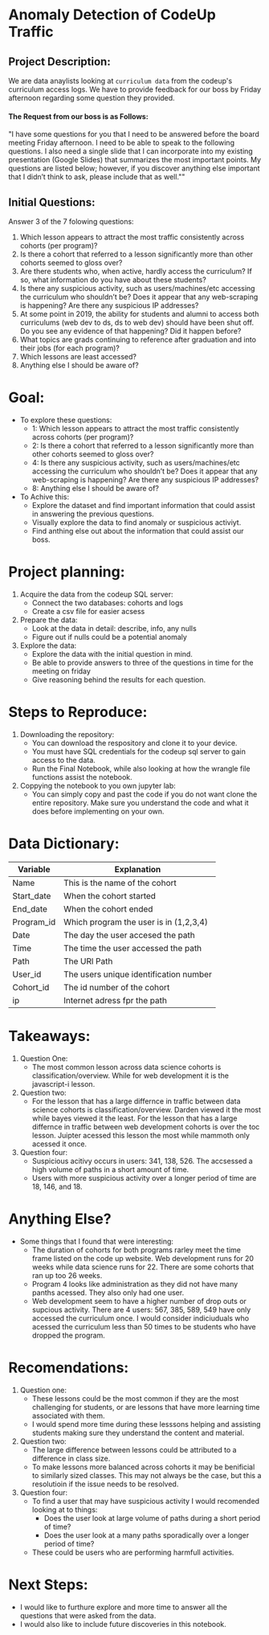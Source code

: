# Anomaly Detection of CodeUp Traffic

## Project Description: 
We are data anaylists looking at `curriculum data` from the codeup's curriculum access logs. We have to provide feedback for our boss by Friday afternoon regarding some question they provided.


#### The Request from our boss is as Follows: 
"I have some questions for you that I need to be answered before the board meeting Friday afternoon. I need to be able to speak to the following questions. I also need a single slide that I can incorporate into my existing presentation (Google Slides) that summarizes the most important points. My questions are listed below; however, if you discover anything else important that I didn’t think to ask, please include that as well.""

## Initial Questions: 
Answer 3 of the 7 folowing questions: 
1. Which lesson appears to attract the most traffic consistently across cohorts (per program)?
2. Is there a cohort that referred to a lesson significantly more than other cohorts seemed to gloss over?
3. Are there students who, when active, hardly access the curriculum? If so, what information do you have about these students?
4. Is there any suspicious activity, such as users/machines/etc accessing the curriculum who shouldn’t be? Does it appear that any web-scraping is happening? Are there any suspicious IP addresses?
5. At some point in 2019, the ability for students and alumni to access both curriculums (web dev to ds, ds to web dev) should have been shut off. Do you see any evidence of that happening? Did it happen before?
6. What topics are grads continuing to reference after graduation and into their jobs (for each program)?
7. Which lessons are least accessed? <br>
8. Anything else I should be aware of?

# Goal: 
- To explore these questions: 
    - 1: Which lesson appears to attract the most traffic consistently across cohorts (per program)?
    - 2: Is there a cohort that referred to a lesson significantly more than other cohorts seemed to gloss over?
    - 4: Is there any suspicious activity, such as users/machines/etc accessing the curriculum who shouldn’t be? Does it appear that any web-scraping is happening? Are there any suspicious IP addresses?
    - 8: Anything else I should be aware of?
- To Achive this:
    - Explore the dataset and find important information that could assist in answering the previous questions. 
    - Visually explore the data to find anomaly or suspicious activiyt. 
    - Find anthing else out about the information that could assist our boss.
    
# Project planning: 
1. Acquire the data from the codeup SQL server: 
    - Connect the two databases: cohorts and logs
    - Create a csv file for easier acsess
2. Prepare the data:
    - Look at the data in detail: describe, info, any nulls
    - Figure out if nulls could be a potential anomaly
3. Explore the data: 
    - Explore the data with the initial question in mind. 
    - Be able to provide answers to three of the questions in time for the meeting on friday
    - Give reasoning behind the results for each question.

# Steps to Reproduce: 
1. Downloading the repository: 
    - You can download the respository and clone it to your device. 
    - You must have SQL credentials for the codeup sql server to gain access to the data. 
    - Run the Final Notebook, while also looking at how the wrangle file functions assist the notebook. 
2. Coppying the notebook to you own jupyter lab:
    - You can simply copy and past the code if you do not want clone the entire repository. Make sure you understand the code and what it does before implementing on your own. 


# Data Dictionary: 
| **Variable** | **Explanation** | 
|--------------|-----------------|
| Name | This is the name of the cohort |
| Start_date | When the cohort started |
| End_date | When the cohort ended | 
| Program_id | Which program the user is in (1,2,3,4)|
| Date | The day the user accesed the path |
| Time | The time the user accessed the path |
| Path | The URl Path  |
| User_id | The users unique identification number |
| Cohort_id | The id number of the cohort |
| ip | Internet adress fpr the path |


# Takeaways: 
1. Question One: 
    - The most common lesson across data science cohorts is classification/overview. While for web development it is the javascript-i lesson.
2. Question two: 
    - For the lesson that has a large differnce in traffic between data science cohorts is classification/overview. Darden viewed it the most while bayes viewed it the least. For the lesson that has a large differnce in traffic between web development cohorts is over the toc lesson. Juipter acessed this lesson the most while mammoth only acessed it once.
4. Question four: 
    - Suspicious acitivy occurs in users: 341, 138, 526. The accsessed a high volume of paths in a short amount of time. 
    - Users with more suspicious activity over a longer period of time are 18, 146, and 18. 


# Anything Else?
- Some things that I found that were interesting:
    - The duration of cohorts for both programs rarley meet the time frame listed on the code up website. Web development runs for 20 weeks while data science runs for 22. There are some cohorts that ran up too 26 weeks. 
    - Program 4 looks like administration as they did not have many panths acessed. They also only had one user. 
    - Web development seem to have a higher number of drop outs or supcious activity. There are 4 users: 567, 385, 589, 549 have only accessed the curriculum once. I would consider indiciuduals who acessed the curriculum less than 50 times to be students who have dropped the program. 



# Recomendations:
1. Question one:
    - These lessons could be the most common if they are the most challenging for students, or are lessons that have more learning time associated with them. 
    - I would spend more time during these lesssons helping and assisting students making sure they understand the content and material.
2. Question two: 
    - The large difference between lessons could be attributed to a difference in class size. 
    - To make lessons more balanced across cohorts it may be benificial to similarly sized classes. This may not always be the case, but this a resolutioin if the issue needs to be resolved.
4. Question four: 
    - To find a user that may have suspicious activity I would recomended looking at to things:
        - Does the user look at large volume of paths during a short period of time?
        - Does the user look at a many paths sporadically over a longer period of time?
    - These could be users who are performing harmfull activities.

    
# Next Steps:
- I would like to furthure explore and more time to answer all the questions that were asked from the data.
- I would also like to include future discoveries in this notebook.
